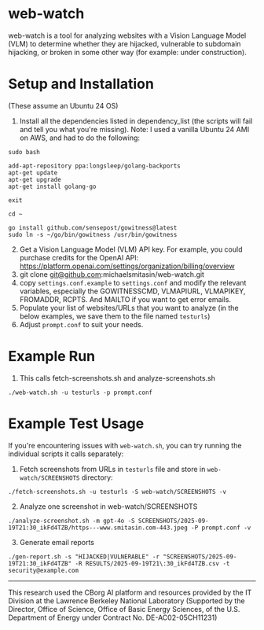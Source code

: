 # web-watch

web-watch is a tool for analyzing websites with a Vision Language Model (VLM) to determine whether they are hijacked, vulnerable to subdomain hijacking, or broken in some other way (for example: under construction).

# Setup and Installation
(These assume an Ubuntu 24 OS)

1) Install all the dependencies listed in dependency_list (the scripts will fail and tell you what you're missing). Note: I used a vanilla Ubuntu 24 AMI on AWS, and had to do the following:
```
sudo bash

add-apt-repository ppa:longsleep/golang-backports
apt-get update
apt-get upgrade
apt-get install golang-go

exit

cd ~

go install github.com/sensepost/gowitness@latest
sudo ln -s ~/go/bin/gowitness /usr/bin/gowitness
```
2) Get a Vision Language Model (VLM) API key. For example, you could purchase credits for the OpenAI API: https://platform.openai.com/settings/organization/billing/overview
3) git clone git@github.com:michaelsmitasin/web-watch.git
4) copy `settings.conf.example` to `settings.conf` and modify the relevant variables, especially the GOWITNESSCMD, VLMAPIURL, VLMAPIKEY, FROMADDR, RCPTS. And MAILTO if you want to get error emails.
5) Populate your list of websites/URLs that you want to analyze (in the below examples, we save them to the file named `testurls`)
6) Adjust `prompt.conf` to suit your needs.

# Example Run

1) This calls fetch-screenshots.sh and analyze-screenshots.sh

```
./web-watch.sh -u testurls -p prompt.conf
```

# Example Test Usage
If you're encountering issues with `web-watch.sh`, you can try running the individual scripts it calls separately:

1) Fetch screenshots from URLs in `testurls` file and store in `web-watch/SCREENSHOTS` directory:
```
./fetch-screenshots.sh -u testurls -S web-watch/SCREENSHOTS -v
```
2) Analyze one screenshot in web-watch/SCREENSHOTS
```
./analyze-screenshot.sh -m gpt-4o -S SCREENSHOTS/2025-09-19T21:30_ikFd4TZB/https---www.smitasin.com-443.jpeg -P prompt.conf -v
```
3) Generate email reports
```
./gen-report.sh -s "HIJACKED|VULNERABLE" -r "SCREENSHOTS/2025-09-19T21:30_ikFd4TZB" -R RESULTS/2025-09-19T21\:30_ikFd4TZB.csv -t security@example.com
```

---

This research used the CBorg AI platform and resources provided by the IT Division at the Lawrence Berkeley National Laboratory (Supported by the Director, Office of Science, Office of Basic Energy Sciences, of the U.S. Department of Energy under Contract No. DE-AC02-05CH11231)
